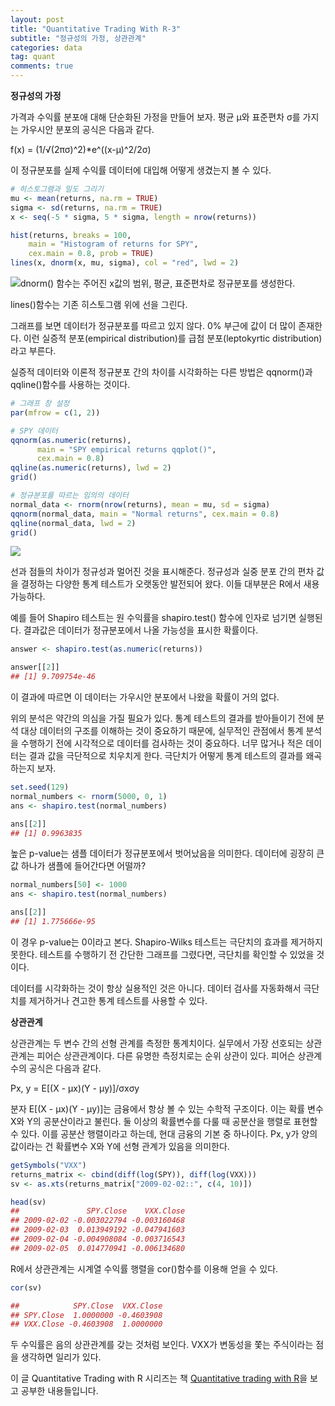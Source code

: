 ```yaml
---
layout: post
title: "Quantitative Trading With R-3"
subtitle: "정규성의 가정, 상관관계"
categories: data
tag: quant
comments: true
---
```


**정규성의 가정**

가격과 수익률 분포애 대해 단순화된 가정을 만들어 보자. 평균 μ와 표준편차 σ를 가지는 가우시안 분포의 공식은 다음과 같다.

f(x) = (1/√(2πσ)^2)*e^((x-μ)^2/2σ) 

이 정규분포를 실제 수익률 데이터에 대입해 어떻게 생겼는지 볼 수 있다.

```R
# 히스토그램과 밀도 그리기
mu <- mean(returns, na.rm = TRUE)
sigma <- sd(returns, na.rm = TRUE)
x <- seq(-5 * sigma, 5 * sigma, length = nrow(returns))

hist(returns, breaks = 100, 
    main = "Histogram of returns for SPY",
    cex.main = 0.8, prob = TRUE)
lines(x, dnorm(x, mu, sigma), col = "red", lwd = 2)
```

![](https://imgur.com/EtYadfR.png)dnorm() 함수는 주어진 x값의 범위,  평균, 표준편차로 정규분포를 생성한다.

lines()함수는 기존 히스토그램 위에 선을 그린다.

그래프를 보면 데이터가 정규분포를 따르고 있지 않다. 0% 부근에 값이 더 많이 존재한다. 이런 실증적 분포(empirical distribution)를 급첨 분포(leptokyrtic distribution)라고 부른다.

실증적 데이터와 이론적 정규분포 간의 차이를 시각화하는 다른 방법은 qqnorm()과 qqline()함수를 사용하는 것이다.

```R
# 그래프 창 설정
par(mfrow = c(1, 2))

# SPY 데이터
qqnorm(as.numeric(returns),
      main = "SPY empirical returns qqplot()",
      cex.main = 0.8)
qqline(as.numeric(returns), lwd = 2)
grid()

# 정규분포를 따르는 임의의 데이터
normal_data <- rnorm(nrow(returns), mean = mu, sd = sigma)
qqnorm(normal_data, main = "Normal returns", cex.main = 0.8)
qqline(normal_data, lwd = 2)
grid()
```

![](https://imgur.com/2wWjAVD.png)

선과 점들의 차이가 정규성과 멀어진 것을 표시해준다. 정규성과 실중 분포 간의 편차 값을 결정하는 다양한 통계 테스트가 오랫동안 발전되어 왔다. 이들 대부분은 R에서 새용 가능하다.

예를 들어 Shapiro 테스트는 원 수익률을 shapiro.test() 함수에 인자로 넘기면 실행된다. 결과값은 데이터가 정규분포에서 나올 가능성을 표시한 확률이다.

```R
answer <- shapiro.test(as.numeric(returns))

answer[[2]]
## [1] 9.709754e-46
```

이 결과에 따르면 이 데이터는 가우시안 분포에서 나왔을 확률이 거의 없다.

위의 분석은 약간의 의심을 가질 필요가 있다. 통계 테스트의 결과를 받아들이기 전에 분석 대상 데이터의 구조를 이해하는 것이 중요하기 때문에, 실무적인 관점에서 통계 분석을 수행하기 전에 시각적으로 데이터를 검사하는 것이 중요하다. 너무 많거나 적은 데이터는 결과 값을 극단적으로 치우치게 한다. 극단치가 어떻게 통계 테스트의 결과를 왜곡하는지 보자.

```R
set.seed(129)
normal_numbers <- rnorm(5000, 0, 1)
ans <- shapiro.test(normal_numbers)

ans[[2]]
## [1] 0.9963835
```

높은 p-value는 샘플 데이터가 정규분포에서 벗어났음을 의미한다. 데이터에 굉장히 큰 값 하나가 샘플에 들어간다면 어떨까?

```R
normal_numbers[50] <- 1000
ans <- shapiro.test(normal_numbers)

ans[[2]]
## [1] 1.775666e-95
```

이 경우 p-value는 0이라고 본다. Shapiro-Wilks 테스트는 극단치의 효과를 제거하지 못한다. 테스트를 수행하기 전 간단한 그래프를 그렸다면, 극단치를 확인할 수 있었을 것이다.

데이터를 시각화하는 것이 항상 실용적인 것은 아니다. 데이터 검사를 자동화해서 극단치를 제거하거나 견고한 통계 테스트를 사용할 수 있다.



**상관관계**

상관관계는 두 변수 간의 선형 관계를 측정한 통계치이다. 실무에서 가장 선호되는 상관관계는 피어슨 상관관계이다. 다른 유명한 측정치로는 순위 상관이 있다. 피어슨 상관계수의 공식은 다음과 같다.

Px, y = E[(X - μx)(Y - μy)]/σxσy

분자 E[(X - μx)(Y - μy)]는 금융에서 항상 볼 수 있는 수학적 구조이다. 이는 확률 변수 X와 Y의 공분산이라고 불린다. 둘 이상의 확률변수를 다룰 때 공분산을 행렬로 표현할 수 있다. 이를 공분산 행렬이라고 하는데, 현대 금융의 기본 중 하나이다. Px, y가 양의 값이라는 건 확률변수 X와 Y에 선형 관계가 있음을 의미한다. 

```R
getSymbols("VXX")
returns_matrix <- cbind(diff(log(SPY)), diff(log(VXX)))
sv <- as.xts(returns_matrix["2009-02-02::", c(4, 10)])

head(sv)
##               SPY.Close    VXX.Close
## 2009-02-02 -0.003022794 -0.003160468
## 2009-02-03  0.013949192 -0.047941603       
## 2009-02-04 -0.004908084 -0.003716543
## 2009-02-05  0.014770941 -0.006134680
```

R에서 상관관계는 시계열 수익률 행렬을 cor()함수를 이용해 얻을 수 있다.

```R
cor(sv)

##            SPY.Close  VXX.Close
## SPY.Close  1.0000000 -0.4603908
## VXX.Close -0.4603908  1.0000000
```

두 수익률은 음의 상관관계를 갖는 것처럼 보인다. VXX가 변동성을 쫓는 주식이라는 점을 생각하면 일리가 있다.



이 글 Quantitative Trading with R 시리즈는 책 [Quantitative trading with R](https://www.amazon.com/Quantitative-Trading-Understanding-Mathematical-Computational/dp/1137354070)을 보고 공부한 내용들입니다.